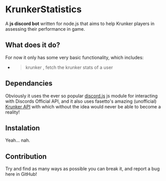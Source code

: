 # KrunkerStatistics

A **js discord bot** written for node.js that aims to help Krunker players in assessing their performance in game.

## What does it do?
For now it only has some very basic functionality, which includes:
- >krunker <user>, fetch the krunker stats of a user 

## Dependancies
Obviously it uses the ever so popular [discord.js]() js module for interacting with Discords Official API, and it also uses fasetto's amazing (unofficial) [Krunker API](https://www.npmjs.com/package/@fasetto/krunker.io) with which without the idea would never be able to become a reality!

## Instalation
Yeah... nah.

## Contribution
Try and find as many ways as possible you can break it, and report a bug here in GitHub!
